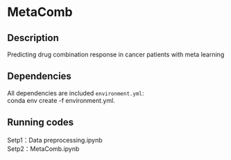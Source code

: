 # MetaComb
## Description
Predicting drug combination response in cancer patients with meta learning

## Dependencies
All dependencies are included `environment.yml`:  
     conda env create -f environment.yml.<bar> 

## Running codes
Setp1：Data preprocessing.ipynb   
Setp2：MetaComb.ipynb
